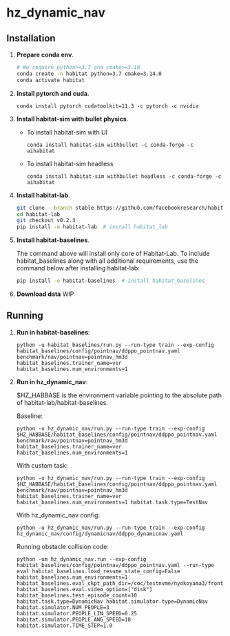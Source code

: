 # hz_dynamic_nav

## Installation

1. **Prepare conda env**.
   ```bash
   # We require python>=3.7 and cmake>=3.10
   conda create -n habitat python=3.7 cmake=3.14.0
   conda activate habitat
   ```
   
1. **Install pytorch and cuda**.
      ```
      conda install pytorch cudatoolkit=11.3 -c pytorch -c nvidia
      ```

1. **Install habitat-sim with bullet physics**.
   - To install habitat-sim with UI
      ```
      conda install habitat-sim withbullet -c conda-forge -c aihabitat
      ```
      
   - To install habitat-sim headless
      ```
      conda install habitat-sim withbullet headless -c conda-forge -c aihabitat
      ```

1. **Install habitat-lab**.

      ```bash
      git clone --branch stable https://github.com/facebookresearch/habitat-lab.git
      cd habitat-lab
      git checkout v0.2.3
      pip install -e habitat-lab  # install habitat_lab
      ```
      
1. **Install habitat-baselines**.

    The command above will install only core of Habitat-Lab. To include habitat_baselines along with all additional requirements, use the command below after installing habitat-lab:

      ```bash
      pip install -e habitat-baselines  # install habitat_baselines
      ```
      
1. **Download data**
   WIP
   
## Running

1. **Run in habitat-baselines**:
   
      ```
      python -u habitat_baselines/run.py --run-type train --exp-config habitat_baselines/config/pointnav/ddppo_pointnav.yaml benchmark/nav/pointnav=pointnav_hm3d habitat_baselines.trainer_name=ver habitat_baselines.num_environments=1
      ```
      
1. **Run in hz_dynamic_nav**:

   $HZ_HABBASE is the environment variable pointing to the absolute path of habitat-lab/habitat-baselines.
 
   Baseline:
      ```
      python -u hz_dynamic_nav/run.py --run-type train --exp-config $HZ_HABBASE/habitat_baselines/config/pointnav/ddppo_pointnav.yaml benchmark/nav/pointnav=pointnav_hm3d habitat_baselines.trainer_name=ver habitat_baselines.num_environments=1
      ```

   With custom task:
      ```
      python -u hz_dynamic_nav/run.py --run-type train --exp-config $HZ_HABBASE/habitat_baselines/config/pointnav/ddppo_pointnav.yaml benchmark/nav/pointnav=pointnav_hm3d habitat_baselines.trainer_name=ver habitat_baselines.num_environments=1 habitat.task.type=TestNav
      ```
      
   With hz_dynamic_nav config:
      ```
      python -u hz_dynamic_nav/run.py --run-type train --exp-config hz_dynamic_nav/config/dynamicnav/ddppo_dynamicnav.yaml
      ```

   Running obstacle collision code:
      ```
      python -um hz_dynamic_nav.run --exp-config habitat_baselines/config/pointnav/ddppo_pointnav.yaml --run-type eval habitat_baselines.load_resume_state_config=False habitat_baselines.num_environments=1 habitat_baselines.eval_ckpt_path_dir=/coc/testnvme/nyokoyama3/frontier_explorer/slurm/ddppo_pointnav/ckpts/latest.pth habitat_baselines.eval.video_option=["disk"] habitat_baselines.test_episode_count=10 habitat.task.type=DynamicNav habitat.simulator.type=DynamicNav habitat.simulator.NUM_PEOPLE=3 habitat.simulator.PEOPLE_LIN_SPEED=0.25 habitat.simulator.PEOPLE_ANG_SPEED=10 habitat.simulator.TIME_STEP=1.0
      ```
